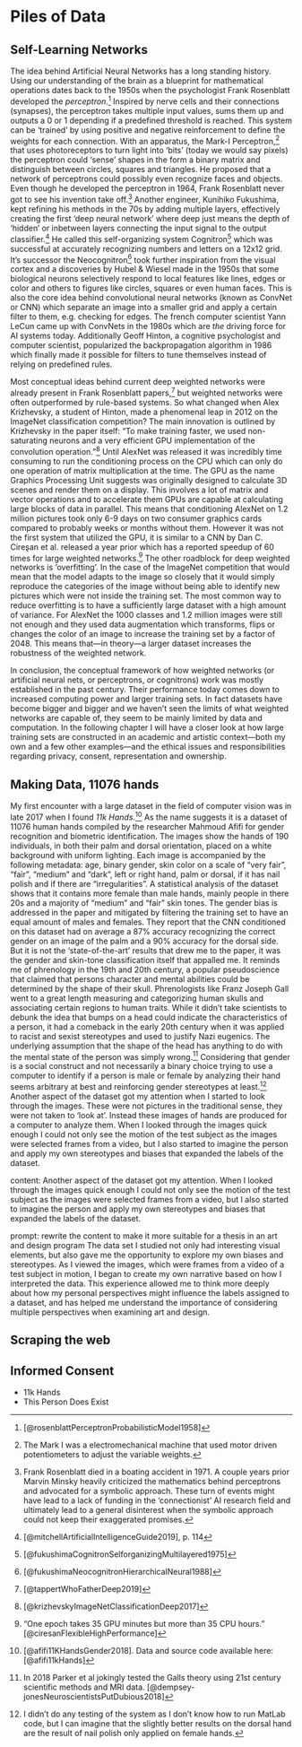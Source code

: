 # Piles of Data

## Self-Learning Networks

The idea behind Artificial Neural Networks has a long standing history. Using our understanding of the brain as a blueprint for mathematical operations dates back to the 1950s when the psychologist Frank Rosenblatt developed the *perceptron*.[^1] Inspired by nerve cells and their connections (synapses), the perceptron takes multiple input values, sums them up and outputs a 0 or 1 depending if a predefined threshold is reached. This system can be ‘trained’ by using positive and negative reinforcement to define the weights for each connection. With an apparatus, the Mark-I Perceptron,[^2] that uses photoreceptors to turn light into ‘bits’ (today we would say pixels) the perceptron could ‘sense’ shapes in the form a binary matrix and distinguish between circles, squares and triangles. He proposed that a network of perceptrons could possibly even recognize faces and objects. Even though he developed the perceptron in 1964, Frank Rosenblatt never got to see his invention take off.[^3] 
Another engineer, Kunihiko Fukushima, kept refining his methods in the 70s by adding multiple layers, effectively creating the first ‘deep neural network’ where deep just means the depth of ‘hidden’ or inbetween layers connecting the input signal to the output classifier.[^4] He called this self-organizing system Cognitron[^5] which was successful at accurately recognizing numbers and letters on a 12x12 grid. It’s successor the Neocognitron[^6] took further inspiration from the visual cortex and a discoveries by Hubel & Wiesel made in the 1950s that some biological neurons selectively respond to local features like lines, edges or color and others to figures like circles, squares or even human faces. This is also the core idea behind convolutional neural networks (known as ConvNet or CNN) which separate an image into a smaller grid and apply a certain filter to them, e.g. checking for edges. The french computer scientist Yann LeCun came up with ConvNets in the 1980s which are *the* driving force for AI systems today. Additionally Geoff Hinton, a cognitive psychologist and computer scientist, popularized the backpropagation algorithm in 1986 which finally made it possible for filters to tune themselves instead of relying on predefined rules.

Most conceptual ideas behind current deep weighted networks were already present in Frank Rosenblatt papers,[^7] but weighted networks were often outperformed by rule-based systems. So what changed when Alex Krizhevsky, a student of Hinton, made a phenomenal leap in 2012 on the ImageNet classification competition?
The main innovation is outlined by Krizhevsky in the paper itself: “To make training faster, we used non-saturating neurons and a very efficient GPU implementation of the convolution operation.”[^8] Until AlexNet was released it was incredibly time consuming to run the conditioning process on the CPU which can only do one operation of matrix multiplication at the time. The GPU as the name Graphics Processing Unit suggests was originally designed to calculate 3D scenes and render them on a display. This involves a lot of matrix and vector operations and to accelerate them GPUs are capable at calculating large blocks of data in parallel. This means that conditioning AlexNet on 1.2 million pictures took only 6-9 days on two consumer graphics cards compared to probably weeks or months without them. However it was not the first system that utilized the GPU, it is similar to a CNN by Dan C. Cireȿan et al. released a year prior which has a reported speedup of 60 times for large weighted networks.[^9]
The other roadblock for deep weighted networks is ‘overfitting’. In the case of the ImageNet competition that would mean that the model adapts to the image so closely that it would simply reproduce the categories of the image without being able to identify new pictures which were not inside the training set. The most common way to reduce overfitting is to have a sufficiently large dataset with a high amount of variance. For AlexNet the 1000 classes and 1.2 million images were still not enough and they used data augmentation which transforms, flips or changes the color of an image to increase the training set by a factor of 2048. This means that—in theory—a larger dataset increases the robustness of the weighted network.

In conclusion, the conceptual framework of how weighted networks (or artificial neural nets, or perceptrons, or cognitrons) work was mostly established in the past century. Their performance today comes down to increased computing power and larger training sets. In fact datasets have become bigger and bigger and we haven’t seen the limits of what weighted networks are capable of, they seem to be mainly limited by data and computation.
In the following chapter I will have a closer look at how large training sets are constructed in an academic and artistic context—both my own and a few other examples—and the ethical issues and responsibilities regarding privacy, consent, representation and ownership.

## Making Data, 11076 hands

My first encounter with a large dataset in the field of computer vision was in late 2017 when I found *11k Hands*.[^10] As the name suggests it is a dataset of 11076 human hands compiled by the researcher Mahmoud Afifi for gender recognition and biometric identification. The images show the hands of 190 individuals, in both their palm and dorsal orientation, placed on a white background with uniform lighting. Each image is accompanied by the following metadata: age, binary gender, skin color on a scale of “very fair”, “fair”, “medium” and “dark”, left or right hand, palm or dorsal, if it has nail polish and if there are “irregularities”. A statistical analysis of the dataset shows that it contains more female than male hands, mainly people in there 20s and a majority of “medium” and “fair” skin tones. The gender bias is addressed in the paper and mitigated by filtering the training set to have an equal amount of males and females. They report that the CNN conditioned on this dataset had on average a 87% accuracy recognizing the correct gender on an image of the palm and a 90% accuracy for the dorsal side.
But it is not the ‘state-of-the-art’ results that drew me to the paper, it was the gender and skin-tone classification itself that appalled me. It reminds me of phrenology in the 19th and 20th century, a popular pseudoscience that claimed that persons character and mental abilities could be determined by the shape of their skull. Phrenologists like Franz Joseph Gall went to a great length measuring and categorizing human skulls and associating certain regions to human traits. While it didn’t take scientists to debunk the idea that bumps on a head could indicate the characteristics of a person, it had a comeback in the early 20th century when it was applied to racist and sexist stereotypes and used to justify Nazi eugenics. The underlying assumption that the shape of the head has anything to do with the mental state of the person was simply wrong.[^11]
Considering that gender is a social construct and not necessarily a binary choice trying to use a computer to identify if a person is male or female by analyzing their hand seems arbitrary at best and reinforcing gender stereotypes at least.[^12] 
Another aspect of the dataset got my attention when I started to look through the images. These were not pictures in the traditional sense, they were not taken to ‘look at’. Instead these images of hands are produced for a computer to analyze them.   When I looked through the images quick enough I could not only see the motion of the test subject as the images were selected frames from a video, but I also started to imagine the person and apply my own stereotypes and biases that expanded the labels of the dataset.

content: 
Another aspect of the dataset got my attention. When I looked through the images quick enough I could not only see the motion of the test subject as the images were selected frames from a video, but I also started to imagine the person and apply my own stereotypes and biases that expanded the labels of the dataset.

prompt:
rewrite the content to make it more suitable for a thesis in an art and design program The data set I studied not only had interesting visual elements, but also gave me the opportunity to explore my own biases and stereotypes. As I viewed the images, which were frames from a video of a test subject in motion, I began to create my own narrative based on how I interpreted the data. This experience allowed me to think more deeply about how my personal perspectives might influence the labels assigned to a dataset, and has helped me understand the importance of considering multiple perspectives when examining art and design.

## Scraping the web


## Informed Consent
- 11k Hands
- This Person Does Exist

[^1]: [@rosenblattPerceptronProbabilisticModel1958]
[^2]: The Mark I was a electromechanical machine that used motor driven potentiometers to adjust the variable weights.
[^3]: Frank Rosenblatt died in a boating accident in 1971. A couple years prior Marvin Minsky heavily criticized the mathematics behind perceptrons and advocated for a symbolic approach. These turn of events might have lead to a lack of funding in the ‘connectionist’ AI research field and ultimately lead to a general disinterest when the symbolic approach could not keep their exaggerated promises.
[^4]: [@mitchellArtificialIntelligenceGuide2019], p. 114
[^5]: [@fukushimaCognitronSelforganizingMultilayered1975]
[^6]: [@fukushimaNeocognitronHierarchicalNeural1988]
[^7]: [@tappertWhoFatherDeep2019]
[^8]: [@krizhevskyImageNetClassificationDeep2017]
[^9]: “One epoch takes 35 GPU minutes but more than 35 CPU hours.” [@ciresanFlexibleHighPerformance]
[^10]: [@afifi11KHandsGender2018]. Data and source code available here: [@afifi11kHands]
[^11]: In 2018 Parker et al jokingly tested the Galls theory using 21st century scientific methods and MRI data. [@dempsey-jonesNeuroscientistsPutDubious2018]
[^12]: I didn’t do any testing of the system as I don’t know how to run MatLab code, but I can imagine that the slightly better results on the dorsal hand are the result of nail polish only applied on female hands. 